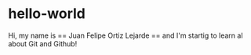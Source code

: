 # hello-world
Hi, my name is == Juan Felipe Ortiz Lejarde == and I'm startig to learn al about Git and Github!
